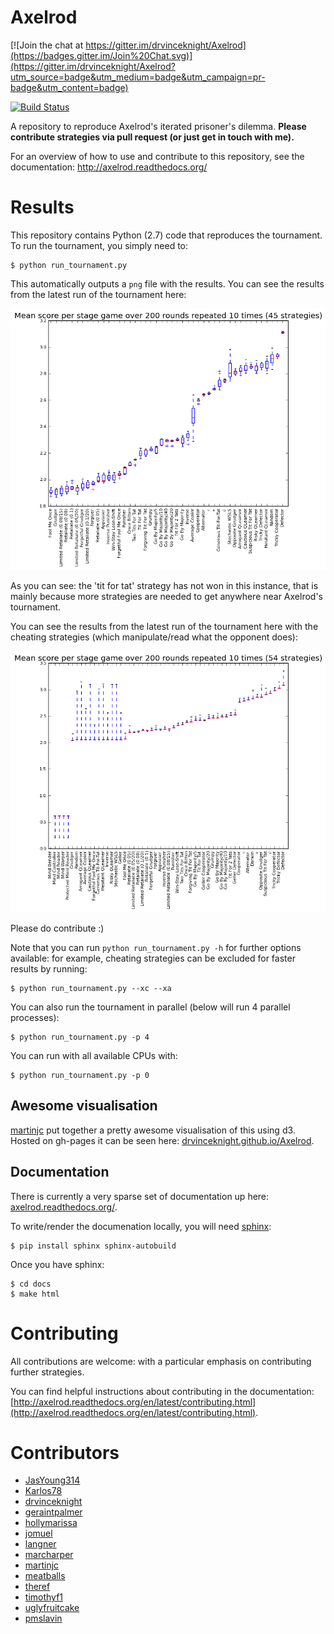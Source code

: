 # Axelrod

[![Join the chat at https://gitter.im/drvinceknight/Axelrod](https://badges.gitter.im/Join%20Chat.svg)](https://gitter.im/drvinceknight/Axelrod?utm_source=badge&utm_medium=badge&utm_campaign=pr-badge&utm_content=badge)

[![Build Status](https://travis-ci.org/drvinceknight/Axelrod.svg?branch=packaging)](https://travis-ci.org/drvinceknight/Axelrod)

A repository to reproduce Axelrod's iterated prisoner's dilemma.
**Please contribute strategies via pull request (or just get in touch with me).**

For an overview of how to use and contribute to this repository, see the documentation: http://axelrod.readthedocs.org/

# Results

This repository contains Python (2.7) code that reproduces the tournament.
To run the tournament, you simply need to:

```
$ python run_tournament.py
```

This automatically outputs a `png` file with the results.
You can see the results from the latest run of the tournament here:

![](./assets/strategies_boxplot.png)

As you can see: the 'tit for tat' strategy has not won in this instance, that is mainly because more strategies are needed to get anywhere near Axelrod's tournament.

You can see the results from the latest run of the tournament here with the cheating strategies (which manipulate/read what the opponent does):

![](./assets/all_strategies_boxplot.png)

Please do contribute :)

Note that you can run `python run_tournament.py -h` for further options available: for example, cheating strategies can be excluded for faster results by running:

```
$ python run_tournament.py --xc --xa
```

You can also run the tournament in parallel (below will run 4 parallel processes):

```
$ python run_tournament.py -p 4
```

You can run with all available CPUs with:

```
$ python run_tournament.py -p 0
```

## Awesome visualisation

[martinjc](https://github.com/martinjc) put together a pretty awesome visualisation of this using d3. Hosted on gh-pages it can be seen here: [drvinceknight.github.io/Axelrod](http://drvinceknight.github.io/Axelrod/).

## Documentation

There is currently a very sparse set of documentation up here: [axelrod.readthedocs.org/](http://axelrod.readthedocs.org/).

To write/render the documenation locally, you will need [sphinx](http://sphinx-doc.org/):

```
$ pip install sphinx sphinx-autobuild
```

Once you have sphinx:

```
$ cd docs
$ make html
```

# Contributing

All contributions are welcome: with a particular emphasis on contributing further strategies.

You can find helpful instructions about contributing in the documentation: [http://axelrod.readthedocs.org/en/latest/contributing.html](http://axelrod.readthedocs.org/en/latest/contributing.html).

# Contributors

- [JasYoung314](https://github.com/JasYoung314)
- [Karlos78](https://github.com/Karlos78)
- [drvinceknight](https://twitter.com/drvinceknight)
- [geraintpalmer](https://github.com/geraintpalmer)
- [hollymarissa](https://github.com/hollymarissa)
- [jomuel](https://github.com/jomuel)
- [langner](https://github.com/langner)
- [marcharper](https://github.com/marcharper)
- [martinjc](https://github.com/martinjc)
- [meatballs](https://github.com/meatballs)
- [theref](https://github.com/theref)
- [timothyf1](https://github.com/timothyf1)
- [uglyfruitcake](https://github.com/uglyfruitcake)
- [pmslavin](https://github.com/pmslavin)
